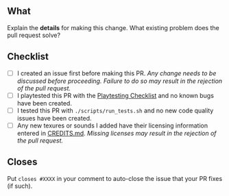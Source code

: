 ## What
Explain the **details** for making this change. What existing problem does the pull request solve?
<!-- Example: When "Adding a function to do X", explain why it is necessary to have a way to do X. -->

## Checklist
- [ ] I created an issue first before making this PR. *Any change needs to be discussed before proceeding. Failure to do so may result in the rejection of the pull request.*
- [ ] I playtested this PR with the [Playtesting Checklist](https://github.com/ranguli/boomstick/blob/main/CONTRIBUTING.md) and no known bugs have been created.
- [ ] I tested this PR with `./scripts/run_tests.sh` and no new code quality issues have been created.
- [ ] Any new texures or sounds I added have their licensing information entered in [CREDITS.md](https://github.com/ranguli/boomstick/blob/main/CONTRIBUTING.md). *Missing licenses may result in the rejection of the pull request.*

## Closes
Put `closes #XXXX` in your comment to auto-close the issue that your PR fixes (if such).

